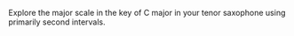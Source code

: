 Explore the major scale in the key of C major in your tenor saxophone using primarily second intervals.